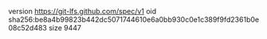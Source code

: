 version https://git-lfs.github.com/spec/v1
oid sha256:be8a4b99823b442dc5071744610e6a0bb930c0e1c389f9fd2361b0e08c52d483
size 9447
